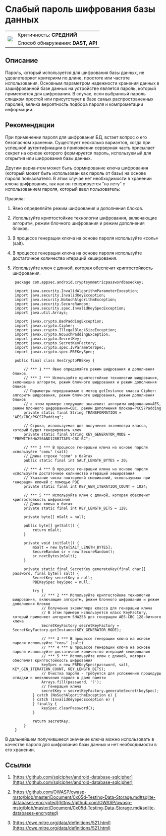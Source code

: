 # Слабый пароль шифрования базы данных

<table class='noborder'>
    <colgroup>
      <col/>
      <col/>
    </colgroup>
    <tbody>
      <tr>
        <td rowspan="2"><img src="../../../img/defekt_srednij.png"/></td>
        <td>Критичность:<strong> СРЕДНИЙ</strong></td>
      </tr>
      <tr>
        <td>Способ обнаружения:<strong> DAST, API</strong></td>
      </tr>
    </tbody>
</table>

## Описание

Пароль, который используется для шифрования базы данных, не удовлетворяет критериям по длине, простоте или частоте использования. Основным параметром надежности хранения данных в зашифрованной базе данных на устройстве является пароль, который применяется для шифрования. В случае, если выбранный пароль слишком простой или присутствует в базе самых распространенных паролей, велика вероятность подбора пароля и компрометации информации.

## Рекомендации

При применении пароля для шифрования БД, встает вопрос о его безопасном хранении. Существует несколько вариантов, когда при успешной аутентификации в приложении серверная часть присылает секрет на основе которого формируется пароль, используемый для открытия или шифрования базы данных.

Другим вариантом может быть формирование ключа шифрования (который может быть использован как пароль от базы) на основе пароля пользователя. В этом случае нет необходимости в хранении ключа шифрования, так как он генерируется “на лету“ с использованием пароля, который ввел пользователь:

Правила:

1. Явно определяйте режим шифрования и дополнения блоков.

2. Используйте криптостойкие технологии шифрования, включающие алгоритм, режим блочного шифрования и режим дополнения блоков.

3. В процессе генерации ключа на основе пароля используйте «соль» (salt).

4. В процессе генерации ключа на основе пароля используйте достаточное количество итераций хеширования.

5. Используйте ключ с длиной, которая обеспечит криптостойкость шифрования.

        package com.appsec.android.cryptsymmetricpasswordbasedkey;
        
        import java.security.InvalidAlgorithmParameterException;
        import java.security.InvalidKeyException;
        import java.security.NoSuchAlgorithmException;
        import java.security.SecureRandom;
        import java.security.spec.InvalidKeySpecException;
        import java.util.Arrays;
        
        import javax.crypto.BadPaddingException;
        import javax.crypto.Cipher;
        import javax.crypto.IllegalBlockSizeException;
        import javax.crypto.NoSuchPaddingException;
        import javax.crypto.SecretKey;
        import javax.crypto.SecretKeyFactory;
        import javax.crypto.spec.IvParameterSpec;
        import javax.crypto.spec.PBEKeySpec;
        
        public final class AesCryptoPBEKey {
        
            // *** 1 *** Явно определяйте режим шифрования и дополнения блоков.
            // *** 2 *** Используйте криптостойкие технологии шифрования, включающие алгоритм, режим блочного шифрования и режим дополнения блоков
            // Параметры передаваемые в метод getInstance класса Cipher: алгоритм шифрования, режим блочного шифрования, режим дополнения блоков
            // в этом примере следующие значения: алгоритм шифрования=AES, режим блочного шифрования=CBC, режим дополнения блоков=PKCS7Padding
            private static final String TRANSFORMATION = "AES/CBC/PKCS7Padding";
        
            // Строка, используемая для получения экземпляра класса, который будет генерировать ключ
            private static final String KEY_GENERATOR_MODE = "PBEWITHSHA256AND128BITAES-CBC-BC";
        
            // *** 3 *** В процессе генерации ключа на основе пароля используйте "соль" (salt)
            // Длина строки "соли" в байтах
            public static final int SALT_LENGTH_BYTES = 20;
        
            // *** 4 *** В процессе генерации ключа на основе пароля используйте достаточное количество итераций хеширования
            // Указание числа повторений смешиваний, используемых при генерации ключей с помощью PBE
            private static final int KEY_GEN_ITERATION_COUNT = 1024;
        
            // *** 5 *** Используйте ключ с длиной, которая обеспечит криптостойкость шифрования
            // Длина ключа в битах
            private static final int KEY_LENGTH_BITS = 128;
        
            private byte[] mSalt = null;
        
            public byte[] getSalt() {
                return mSalt;
            }
        
            private void initSalt() {
                mSalt = new byte[SALT_LENGTH_BYTES];
                SecureRandom sr = new SecureRandom();
                sr.nextBytes(mSalt);
            }
        
            private static final SecretKey generateKey(final char[] password, final byte[] salt) {
                SecretKey secretKey = null;
                PBEKeySpec keySpec = null;
        
                try {
                    // *** 2 *** Используйте криптостойкие технологии шифрования, включающие алгоритм, режим блочного шифрования и режим дополнения блоков
                    // Получение экземпляра класса для генерации ключа
                    // В этом примере используется класс KeyFactory, который применяет алгоритм SHA256 для генерации AES-CBC 128-битного ключа
                    SecretKeyFactory secretKeyFactory = SecretKeyFactory.getInstance(KEY_GENERATOR_MODE);
        
                    // *** 3 *** В процессе генерации ключа на основе пароля используйте "соль" (salt)
                    // *** 4 *** В процессе генерации ключа на основе пароля используйте достаточное количество итераций хеширования
                    // *** 5 *** Используйте ключ с длиной, которая обеспечит криптостойкость шифрования
                    keySpec = new PBEKeySpec(password, salt, KEY_GEN_ITERATION_COUNT, KEY_LENGTH_BITS);
                    // Очистка пароля - требуется для усложнения процедуры отладки и невключения пароля в дамп памяти
                    Arrays.fill(password, '?');
                    // Генерация ключа
                    secretKey = secretKeyFactory.generateSecret(keySpec);
                } catch (NoSuchAlgorithmException e) {
                } catch (InvalidKeySpecException e) {
                } finally {
                    keySpec.clearPassword();
                }
        
                return secretKey;
            }
        }

В дальнейшем получившееся значение ключа можно использовать в качестве пароля для шифрования базы данных и нет необходимости в его хранении.

## Ссылки

1. [https://github.com/sqlcipher/android-database-sqlcipher](https://github.com/sqlcipher/android-database-sqlcipher)

2. [https://github.com/OWASP/owasp-mstg/blob/master/Document/0x05d-Testing-Data-Storage.md#sqlite-databases-encrypted](https://github.com/OWASP/owasp-mstg/blob/master/Document/0x05d-Testing-Data-Storage.md#sqlite-databases-encrypted)

3. [https://cwe.mitre.org/data/definitions/521.html](https://cwe.mitre.org/data/definitions/521.html)